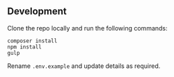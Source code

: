 ## Development

Clone the repo locally and run the following commands:

```
composer install
npm install
gulp
```

Rename `.env.example` and update details as required.
